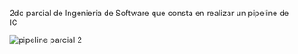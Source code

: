 2do parcial de Ingenieria de Software que consta en realizar un pipeline de IC

![pipeline parcial 2](https://github.com/Rodrigoocordoba/IngSoft-Parcial2/assets/70952894/92ff7632-8408-45de-91ab-fe217d4848de)
